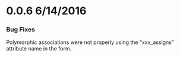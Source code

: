 0.0.6 6/14/2016
==============

### Bug Fixes

Polymorphic associations were not properly using the "xxx_assigns" attribute name
in the form.

